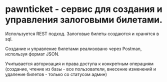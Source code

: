 # pawnticket - сервис для создания и управления залоговыми билетами.

Используется REST подход. Залоговые билеты создаются и хранятся в sql.

Создание и управление билетами реализовано через Postman, используя формат JSON.

Учитывается авторизация и права доступа к конкретным операциям (создание, чтение из базы - все пользователи, 
внесение изменений и удаление билетов - только со статусом админ)

